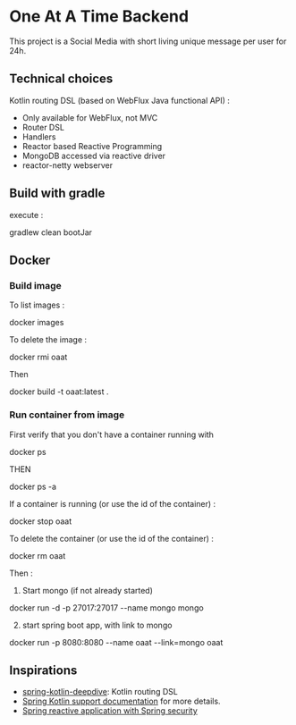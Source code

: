 # One At A Time Backend

This project is a Social Media with short living unique message per user for 24h.
 
## Technical choices

Kotlin routing DSL (based on WebFlux Java functional API) :
* Only available for WebFlux, not MVC
* Router DSL
* Handlers
* Reactor based Reactive Programming
* MongoDB accessed via reactive driver
* reactor-netty webserver

## Build with gradle

execute :

gradlew clean bootJar

## Docker

### Build image
To list images :

docker images

To delete the image :

docker rmi oaat

Then

docker build -t oaat:latest .

### Run container from image
First verify that you don't have a container running with

docker ps 

THEN 

docker ps -a

If a container is running (or use the id of the container) :

docker stop oaat

To delete the container (or use the id of the container) :

docker rm oaat

Then :
1) Start mongo (if not already started)

docker run -d -p 27017:27017 --name mongo mongo

2) start spring boot app, with link to mongo

docker run -p 8080:8080 --name oaat --link=mongo oaat

## Inspirations
 * [spring-kotlin-deepdive](https://github.com/sdeleuze/spring-kotlin-deepdive/tree/step4): Kotlin routing DSL
 * [Spring Kotlin support documentation](https://docs.spring.io/spring/docs/current/spring-framework-reference/languages.html#kotlin) for more details.
 * [Spring reactive application with Spring security](https://www.codementor.io/hantsy/build-a-reactive-application-with-angular-5-and-spring-boot-2-0-fv8uif7wg)